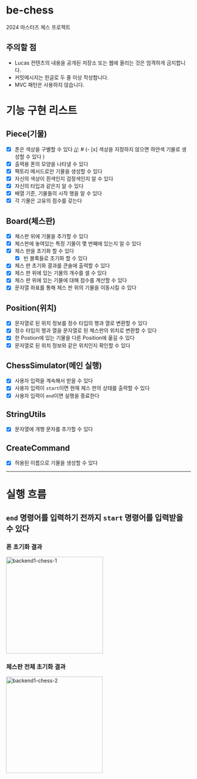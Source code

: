 # be-chess

2024 마스터즈 체스 프로젝트

## 주의할 점

- Lucas 컨텐츠의 내용을 공개된 저장소 또는 웹에 올리는 것은 엄격하게 금지합니다.
- 커밋메시지는 한글로 두 줄 이상 작성합니다.
- MVC 패턴은 사용하지 않습니다.

# 기능 구현 리스트
## Piece(기물)
- [x] 폰은 색상을 구별할 수 있다
[//]: # (- [x] 색상을 지정하지 않으면 하얀색 기물로 생성할 수 있다 )
- [x] 출력용 폰의 모양을 나타낼 수 있다
- [x] 팩토리 메서드로만 기물을 생성할 수 있다
- [x] 자신의 색상이 흰색인지 검정색인지 알 수 있다
- [x] 자신의 타입과 같은지 알 수 있다
- [x] 배열 기준, 기물들의 시작 행을 알 수 있다
- [x] 각 기물은 고유의 점수를 갖는다

## Board(체스판)
- [x] 체스판 위에 기물을 추가할 수 있다
- [x] 체스판에 놓여있는 특정 기물이 몇 번째에 있는지 알 수 있다
- [x] 체스 판을 초기화 할 수 있다
  - [x] 빈 블록들로 초기화 할 수 있다
- [x] 체스 판 초기화 결과를 콘솔에 출력할 수 있다
- [x] 체스 판 위에 있는 기물의 개수를 셀 수 있다
- [x] 체스 판 위에 있는 기물에 대해 점수를 계산할 수 있다
- [x] 문자열 좌표를 통해 체스 판 위의 기물을 이동시킬 수 있다

[//]: # (## PieceShape&#40;기물 모양&#41;)
[//]: # (- [x] 기물의 타입과 색상에 따라 매핑될 수 있다)

## Position(위치)
- [x] 문자열로 된 위치 정보를 정수 타입의 행과 열로 변환할 수 있다
- [x] 정수 타입의 행과 열을 문자열로 된 체스판의 위치로 변환할 수 있다
- [x] 한 Postion에 있는 기물을 다른 Position에 옮길 수 있다
- [x] 문자열로 된 위치 정보와 같은 위치인지 확인할 수 있다

## ChessSimulator(메인 실행)
- [x] 사용자 입력을 계속해서 받을 수 있다
- [x] 사용자 입력이 `start`이면 현재 체스 판의 상태를 출력할 수 있다
- [x] 사용자 입력이 `end`이면 실행을 종료한다

## StringUtils
- [x] 문자열에 개행 문자를 추가할 수 있다

## CreateCommand
- [x] 허용된 이름으로 기물을 생성할 수 있다

---

# 실행 흐름
## `end` 명령어를 입력하기 전까지 `start` 명령어를 입력받을 수 있다
### 폰 초기화 결과
<img width="264" alt="backend1-chess-1" src="https://gist.github.com/assets/87357932/e40f3e33-b805-401a-8df9-23a4b3f56354">

### 체스판 전체 초기화 결과
<img width="263" alt="backend1-chess-2" src="https://gist.github.com/assets/87357932/42d31602-b0fc-42ab-bdec-fadd7de6694a">
